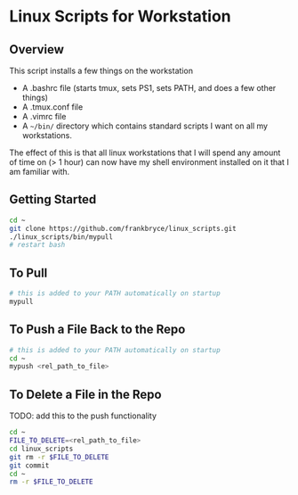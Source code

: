 # Linux Scripts for Workstation

## Overview

This script installs a few things on the workstation

* A .bashrc file (starts tmux, sets PS1, sets PATH, and does a few other things)
* A .tmux.conf file
* A .vimrc file
* A `~/bin/` directory which contains standard scripts I want on all my
  workstations.

The effect of this is that all linux workstations that I will spend any amount
of time on (> 1 hour) can now have my shell environment installed on it that
I am familiar with.

## Getting Started

```bash
cd ~
git clone https://github.com/frankbryce/linux_scripts.git
./linux_scripts/bin/mypull
# restart bash
```

## To Pull

```bash
# this is added to your PATH automatically on startup
mypull
```

## To Push a File Back to the Repo

```bash
# this is added to your PATH automatically on startup
cd ~
mypush <rel_path_to_file>
```

## To Delete a File in the Repo

TODO: add this to the push functionality

```bash
cd ~
FILE_TO_DELETE=<rel_path_to_file>
cd linux_scripts
git rm -r $FILE_TO_DELETE
git commit
cd ~
rm -r $FILE_TO_DELETE
```

